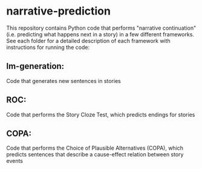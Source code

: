 # narrative-prediction
This repository contains Python code that performs "narrative continuation" (i.e. predicting what happens next in a story) in a few different frameworks. See each folder for a detailed description of each framework with instructions for running the code:

## lm-generation: 
Code that generates new sentences in stories

## ROC:
Code that performs the Story Cloze Test, which predicts endings for stories

## COPA:
Code that performs the Choice of Plausible Alternatives (COPA), which predicts sentences that describe a cause-effect relation between story events